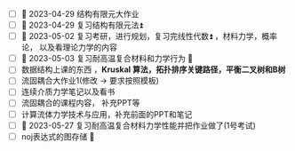- [ ] 🛫 2023-04-29 结构有限元大作业
- [ ] 🛫 2023-04-29 复习结构有限元法⏫ 
- [ ] 🛫 2023-05-02 复习考研，进行规划，复习完线性代数⏫ ，材料力学，概率论， 以及看理论力学的内容
- [ ] 🛫 2023-05-03 复习耐高温复合材料和力学行为 🔼 
- [ ] 数据结构上课的东西 ，**Kruskal 算法，拓扑排序关键路径，平衡二叉树和B树**
- [ ] 流固耦合大作业1(修改 -> 要求按照模板)
- [ ] 连续介质力学笔记以及看书 
- [ ] 流固耦合的课程内容， 补充PPT等 
- [ ] 计算流体力学技术与应用，补充前面的PPT和笔记
- [ ] 🛫 2023-05-27 复习耐高温复合材料力学性能并把作业做了(1号考试) 
- [ ] noj表达式的图存储 🔽 
